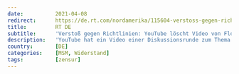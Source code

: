 ```yaml
---
date:          2021-04-08
redirect:      https://de.rt.com/nordamerika/115604-verstoss-gegen-richtlinien-youtube-loscht-lockdown-kritik/
title:         RT DE
subtitle:      'Verstoß gegen Richtlinien: YouTube löscht Video von Floridas Gouverneur mit Lockdown-Kritik'
description:   'YouTube hat ein Video einer Diskussionsrunde zum Thema Corona-Pandemie gelöscht, an der unter anderem Floridas Gouverneur Ron DeSantis sowie mehrere Gesundheitsexperten teilgenommen haben. Bei der Konferenz äußerten sich die Teilnehmer kritisch gegenüber Lockdowns.'
country:       [DE]
categories:    [MSM, Widerstand]
tags:          [zensur]
---
```

